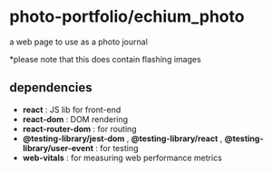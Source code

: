 # photo-portfolio/echium_photo

a web page to use as a photo journal

\*please note that this does contain flashing images

## dependencies

- **react** : JS lib for front-end
- **react-dom** : DOM rendering
- **react-router-dom** : for routing
- **@testing-library/jest-dom** , **@testing-library/react** , **@testing-library/user-event** : for testing
- **web-vitals** : for measuring web performance metrics
